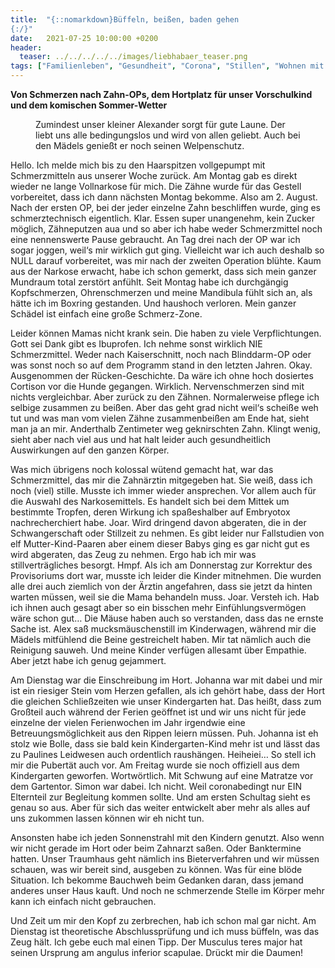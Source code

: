 ```yaml
---
title:  "{::nomarkdown}Büffeln, beißen, baden gehen
{:/}"
date:   2021-07-25 10:00:00 +0200
header:
  teaser: ../../../../../images/liebhabaer_teaser.png
tags: ["Familienleben", "Gesundheit", "Corona", "Stillen", "Wohnen mit Kindern", "Vorschulkind"]
---
```


**Von Schmerzen nach Zahn-OPs, dem Hortplatz für unser Vorschulkind und dem komischen Sommer-Wetter**

<figure>
  <img src="../../../../../images/liebhabaer.png" alt="">
  <figcaption>Zumindest unser kleiner Alexander sorgt für gute Laune. Der liebt uns alle bedingungslos und wird von allen geliebt. Auch bei den Mädels genießt er noch seinen Welpenschutz.</figcaption>
</figure> 

Hello. Ich melde mich bis zu den Haarspitzen vollgepumpt mit Schmerzmitteln aus unserer Woche zurück. Am Montag gab es direkt wieder ne lange Vollnarkose für mich. Die Zähne wurde für das Gestell vorbereitet, dass ich dann nächsten Montag bekomme. Also am 2. August. Nach der ersten OP, bei der jeder einzelne Zahn beschliffen wurde, ging es schmerztechnisch eigentlich. Klar. Essen super unangenehm, kein Zucker möglich, Zähneputzen aua und so aber ich habe weder Schmerzmittel noch eine nennenswerte Pause gebraucht. An Tag drei nach der OP war ich sogar joggen, weil‘s mir wirklich gut ging. Vielleicht war ich auch deshalb so NULL darauf vorbereitet, was mir nach der zweiten Operation blühte. Kaum aus der Narkose erwacht, habe ich schon gemerkt, dass sich mein ganzer Mundraum total zerstört anfühlt. Seit Montag habe ich durchgängig Kopfschmerzen, Ohrenschmerzen und meine Mandibula fühlt sich an, als hätte ich im Boxring gestanden. Und haushoch verloren. Mein ganzer Schädel ist einfach eine große Schmerz-Zone. 

Leider können Mamas nicht krank sein. Die haben zu viele Verpflichtungen. Gott sei Dank gibt es Ibuprofen. Ich nehme sonst wirklich NIE Schmerzmittel. Weder nach Kaiserschnitt, noch nach Blinddarm-OP oder was sonst noch so auf dem Programm stand in den letzten Jahren. Okay. Ausgenommen der Rücken-Geschichte. Da wäre ich ohne hoch dosiertes Cortison vor die Hunde gegangen. Wirklich. Nervenschmerzen sind mit nichts vergleichbar. Aber zurück zu den Zähnen. Normalerweise pflege ich selbige zusammen zu beißen. Aber das geht grad nicht weil‘s scheiße weh tut und was man vom vielen Zähne zusammenbeißen am Ende hat, sieht man ja an mir. Anderthalb Zentimeter weg geknirschten Zahn. Klingt wenig, sieht aber nach viel aus und hat halt leider auch gesundheitlich Auswirkungen auf den ganzen Körper. 

Was mich übrigens noch kolossal wütend gemacht hat, war das Schmerzmittel, das mir die Zahnärztin mitgegeben hat. Sie weiß, dass ich noch (viel) stille. Musste ich immer wieder ansprechen. Vor allem auch für die Auswahl des Narkosemittels. Es handelt sich bei dem Mittek um bestimmte Tropfen, deren Wirkung ich spaßeshalber auf Embryotox nachrecherchiert habe. Joar. Wird dringend davon abgeraten, die in der Schwangerschaft oder Stillzeit zu nehmen. Es gibt leider nur Fallstudien von elf Mutter-Kind-Paaren aber einem dieser Babys ging es gar nicht gut es wird abgeraten, das Zeug zu nehmen. Ergo hab ich mir was stillverträgliches besorgt. Hmpf. Als ich am Donnerstag zur Korrektur des Provisoriums dort war, musste ich leider die Kinder mitnehmen. Die wurden alle drei auch ziemlich von der Ärztin angefahren, dass sie jetzt da hinten warten müssen, weil sie die Mama behandeln muss. Joar. Versteh ich. Hab ich ihnen auch gesagt aber so ein bisschen mehr Einfühlungsvermögen wäre schon gut… Die Mäuse haben auch so verstanden, dass das ne ernste Sache ist. Alex saß mucksmäuschenstill im Kinderwagen, während mir die Mädels mitfühlend die Beine gestreichelt haben. Mir tat nämlich auch die Reinigung sauweh. Und meine Kinder verfügen allesamt über Empathie. Aber jetzt habe ich genug gejammert. 

Am Dienstag war die Einschreibung im Hort. Johanna war mit dabei und mir ist ein riesiger Stein vom Herzen gefallen, als ich gehört habe, dass der Hort die gleichen Schließzeiten wie unser Kindergarten hat. Das heißt, dass zum Großteil auch während der Ferien geöffnet ist und wir uns nicht für jede einzelne der vielen Ferienwochen im Jahr irgendwie eine Betreuungsmöglichkeit aus den Rippen leiern müssen. Puh. Johanna ist eh stolz wie Bolle, dass sie bald kein Kindergarten-Kind mehr ist und lässt das zu Paulines Leidwesen auch ordentlich raushängen. Heiheiei… So stell ich mir die Pubertät auch vor. Am Freitag wurde sie noch offiziell aus dem Kindergarten geworfen. Wortwörtlich. Mit Schwung auf eine Matratze vor dem Gartentor. Simon war dabei. Ich nicht. Weil coronabedingt nur EIN Elternteil zur Begleitung kommen sollte. Und am ersten Schultag sieht es genau so aus. Aber für sich das weiter entwickelt aber mehr als alles auf uns zukommen lassen können wir eh nicht tun.

Ansonsten habe ich jeden Sonnenstrahl mit den Kindern genutzt. Also wenn wir nicht gerade im Hort oder beim Zahnarzt saßen. Oder Banktermine hatten. Unser Traumhaus geht nämlich ins Bieterverfahren und wir müssen schauen, was wir bereit sind, ausgeben zu können. Was für eine blöde Situation. Ich bekomme Bauchweh beim Gedanken daran, dass jemand anderes unser Haus kauft. Und noch ne schmerzende Stelle im Körper mehr kann ich einfach nicht gebrauchen. 

Und Zeit um mir den Kopf zu zerbrechen, hab ich schon mal gar nicht. Am Dienstag ist theoretische Abschlussprüfung und ich muss büffeln, was das Zeug hält. Ich gebe euch mal einen Tipp. Der Musculus teres major hat seinen Ursprung am angulus inferior scapulae. Drückt mir die Daumen!

   


 



 






 






 


 
 






















 








 

   



















  












 






 





  


  






					 


 
 








